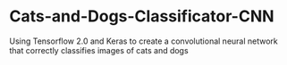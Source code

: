 # Cats-and-Dogs-Classificator-CNN
 Using Tensorflow 2.0 and Keras to create a convolutional neural network that correctly classifies images of cats and dogs
